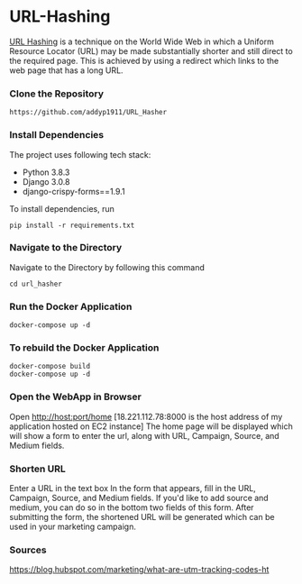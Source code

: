 # URL-Hashing

[URL Hashing](https://en.wikipedia.org/wiki/URL_Hashing) is a technique on the World Wide Web in which a Uniform Resource Locator (URL) may be made substantially shorter and still direct to the required page. This is achieved by using a redirect which links to the web page that has a long URL.

### Clone the Repository
```
https://github.com/addyp1911/URL_Hasher
```
### Install Dependencies
The project uses following tech stack:
* Python 3.8.3
* Django 3.0.8
* django-crispy-forms==1.9.1


To install dependencies, run
```
pip install -r requirements.txt
```

### Navigate to the Directory
Navigate to the  Directory by following this command
```
cd url_hasher
```

### Run the Docker Application
```
docker-compose up -d
```
### To rebuild the Docker Application
```
docker-compose build
docker-compose up -d
```

### Open the WebApp in Browser
Open [http://host:port/home](http://host:port/home)
[18.221.112.78:8000 is the host address of my application hosted on EC2 instance]
The home page will be displayed which will show a form to enter the url, along with URL, Campaign, Source, and Medium fields.

### Shorten URL
Enter a URL in the text box
In the form that appears, fill in the URL, Campaign, Source, and Medium fields. If you'd like to add source and medium, you can do so in the bottom two fields of this form.
After submitting the form, the shortened URL will be generated which can be used in your marketing campaign.

### Sources
https://blog.hubspot.com/marketing/what-are-utm-tracking-codes-ht
